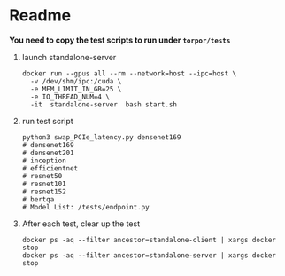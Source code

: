 # Readme

**You need to copy the test scripts to run under `torpor/tests`**

1. launch standalone-server

   ```shell
   docker run --gpus all --rm --network=host --ipc=host \
     -v /dev/shm/ipc:/cuda \
     -e MEM_LIMIT_IN_GB=25 \
     -e IO_THREAD_NUM=4 \
     -it  standalone-server  bash start.sh
   ```

2. run test script

   ```shell
   python3 swap_PCIe_latency.py densenet169
   # densenet169
   # densenet201
   # inception
   # efficientnet
   # resnet50
   # resnet101
   # resnet152
   # bertqa
   # Model List: /tests/endpoint.py
   ```


3. After each test, clear up the test

   ```shell
   docker ps -aq --filter ancestor=standalone-client | xargs docker stop
   docker ps -aq --filter ancestor=standalone-server | xargs docker stop
   ```

